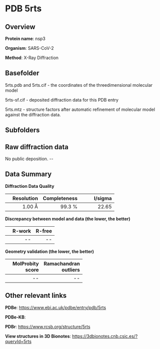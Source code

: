 # PDB 5rts

## Overview

**Protein name**: nsp3

**Organism**: SARS-CoV-2

**Method**: X-Ray Diffraction



## Basefolder

5rts.pdb and 5rts.cif - the coordinates of the threedimensional molecular model

5rts-sf.cif - deposited diffraction data for this PDB entry

5rts.mtz - structure factors after automatic refinement of molecular model against the diffraction data.

## Subfolders









## Raw diffraction data

No public deposition. --<br> 

## Data Summary
**Diffraction Data Quality**

|   | Resolution | Completeness| I/sigma |
|---|-------------:|----------------:|--------------:|
|   |1.00 Å|99.3  %|<img width=50/>22.65|

**Discrepancy between model and data (the lower, the better)**

|   | **R-work**| **R-free**   
|---|-------------:|----------------:|           
||--|--|

**Geometry validation (the lower, the better)**

|   |**MolProbity<br>score**| **Ramachandran<br>outliers** 
|---|-------------:|----------------:|
||--|--|

 

 



## Other relevant links 
**PDBe**:  https://www.ebi.ac.uk/pdbe/entry/pdb/5rts

**PDBe-KB**:  
 
**PDBr**: https://www.rcsb.org/structure/5rts 

**View structures in 3D Bionotes**: https://3dbionotes.cnb.csic.es/?queryId=5rts

